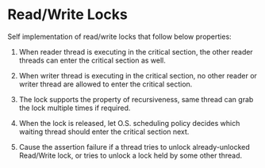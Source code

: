 # Read/Write Locks

Self implementation of read/write locks that follow below properties:

1. When reader thread is executing in the critical section, the other reader threads can enter the critical section as well.

2. When writer thread is executing in the critical section, no other reader or writer thread are allowed to enter the critical section.

3. The lock supports the property of recursiveness, same thread can grab the lock multiple times if required.

4. When the lock is released, let O.S. scheduling policy decides which waiting thread should enter the critical section next.

5. Cause the assertion failure if a thread tries to unlock already-unlocked Read/Write lock, or tries to unlock a lock held by some other thread.
